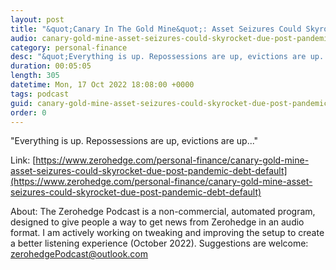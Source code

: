 ```yaml
---
layout: post
title: "&quot;Canary In The Gold Mine&quot;: Asset Seizures Could Skyrocket Due To Post-Pandemic Debt Default, Says Bailiff"
audio: canary-gold-mine-asset-seizures-could-skyrocket-due-post-pandemic-debt-default-0
category: personal-finance
desc: "&quot;Everything is up. Repossessions are up, evictions are up...&quot;"
duration: 00:05:05
length: 305
datetime: Mon, 17 Oct 2022 18:08:00 +0000
tags: podcast
guid: canary-gold-mine-asset-seizures-could-skyrocket-due-post-pandemic-debt-default-0
order: 0
---
```

&quot;Everything is up. Repossessions are up, evictions are up...&quot;

Link: [https://www.zerohedge.com/personal-finance/canary-gold-mine-asset-seizures-could-skyrocket-due-post-pandemic-debt-default](https://www.zerohedge.com/personal-finance/canary-gold-mine-asset-seizures-could-skyrocket-due-post-pandemic-debt-default)

About: The Zerohedge Podcast is a non-commercial, automated program, designed to give people a way to get news from Zerohedge in an audio format.  I am actively working on tweaking and improving the setup to create a better listening experience (October 2022).  Suggestions are welcome: [zerohedgePodcast@outlook.com](mailto:zerohedgePodcast@outlook.com)